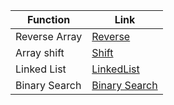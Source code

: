 | Function          | Link |
| -----------       | -----------                        |
|Reverse Array      | [Reverse](./javaScript/Note.md)     |
| Array shift       | [Shift](./challenge2/note2.md)  
| Linked List       | [LinkedList](../LinkedList/linked.md)
| Binary Search     | [Binary Search](../BinarySearch/binary.md)